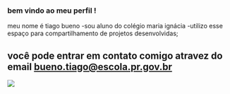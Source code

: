 ### bem vindo ao meu perfil !

meu nome é tiago bueno
-sou aluno do colégio maria ignácia
-utilizo esse espaço para compartilhamento de projetos desenvolvidas;

## você pode entrar em contato comigo atravez do email bueno.tiago@escola.pr.gov.br
![](https://media.tenor.com/T7oGpFmn3_YAAAAd/popcorn-guy-relaxing.gif)
